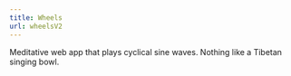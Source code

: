 ```yaml
---
title: Wheels
url: wheelsV2
---
```

Meditative web app that plays cyclical sine waves. Nothing like a Tibetan singing bowl.
